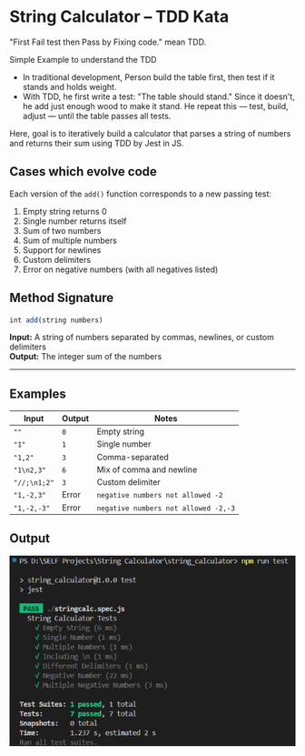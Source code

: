 # String Calculator – TDD Kata

"First Fail test then Pass by Fixing code." mean TDD. 

Simple Example to understand the TDD
- In traditional development, Person build the table first, then test if it stands and holds weight.
- With TDD, he first write a test: "The table should stand."
Since it doesn't, he add just enough wood to make it stand.
He repeat this — test, build, adjust — until the table passes all tests.

Here, goal is to iteratively build a calculator that parses a string of numbers and returns their sum using TDD by Jest in JS.


## Cases which evolve code

Each version of the `add()` function corresponds to a new passing test:

1. Empty string returns 0  
2. Single number returns itself  
3. Sum of two numbers  
4. Sum of multiple numbers  
5. Support for newlines  
6. Custom delimiters  
7. Error on negative numbers (with all negatives listed)


## Method Signature

```js
int add(string numbers)
```

**Input:** A string of numbers separated by commas, newlines, or custom delimiters  
**Output:** The integer sum of the numbers

---

## Examples

| Input            | Output | Notes                               |
|------------------|--------|-------------------------------------|
| `""`             | `0`    | Empty string                        |
| `"1"`            | `1`    | Single number                       |
| `"1,2"`          | `3`    | Comma-separated                     |
| `"1\n2,3"`       | `6`    | Mix of comma and newline            |
| `"//;\n1;2"`     | `3`    | Custom delimiter                 |
| `"1,-2,3"`       | Error  | `negative numbers not allowed -2`   |
| `"1,-2,-3"`    | Error  | `negative numbers not allowed -2,-3`|


## Output
![alt text](output.png)